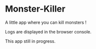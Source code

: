 # Monster-Killer

A little app where you can kill monsters !

Logs are displayed in the browser console.

This app still in progress.
